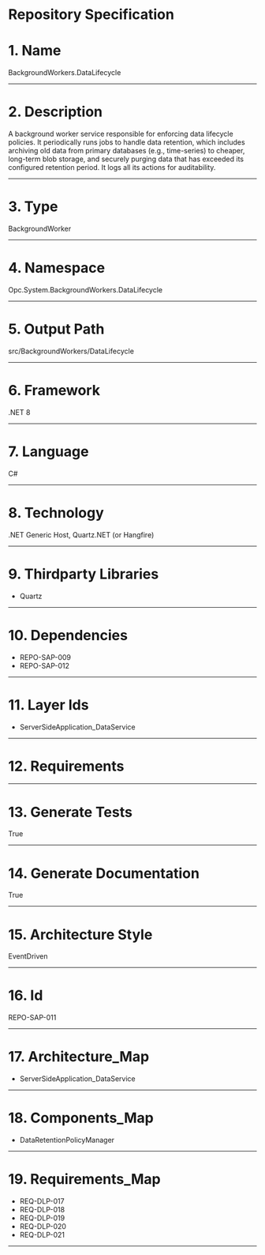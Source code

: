 # Repository Specification

# 1. Name
BackgroundWorkers.DataLifecycle


---

# 2. Description
A background worker service responsible for enforcing data lifecycle policies. It periodically runs jobs to handle data retention, which includes archiving old data from primary databases (e.g., time-series) to cheaper, long-term blob storage, and securely purging data that has exceeded its configured retention period. It logs all its actions for auditability.


---

# 3. Type
BackgroundWorker


---

# 4. Namespace
Opc.System.BackgroundWorkers.DataLifecycle


---

# 5. Output Path
src/BackgroundWorkers/DataLifecycle


---

# 6. Framework
.NET 8


---

# 7. Language
C#


---

# 8. Technology
.NET Generic Host, Quartz.NET (or Hangfire)


---

# 9. Thirdparty Libraries

- Quartz


---

# 10. Dependencies

- REPO-SAP-009
- REPO-SAP-012


---

# 11. Layer Ids

- ServerSideApplication_DataService


---

# 12. Requirements



---

# 13. Generate Tests
True


---

# 14. Generate Documentation
True


---

# 15. Architecture Style
EventDriven


---

# 16. Id
REPO-SAP-011


---

# 17. Architecture_Map

- ServerSideApplication_DataService


---

# 18. Components_Map

- DataRetentionPolicyManager


---

# 19. Requirements_Map

- REQ-DLP-017
- REQ-DLP-018
- REQ-DLP-019
- REQ-DLP-020
- REQ-DLP-021


---

